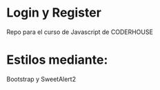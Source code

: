 # Login y Register
Repo para el curso de Javascript de CODERHOUSE
# Estilos mediante:
Bootstrap y SweetAlert2
